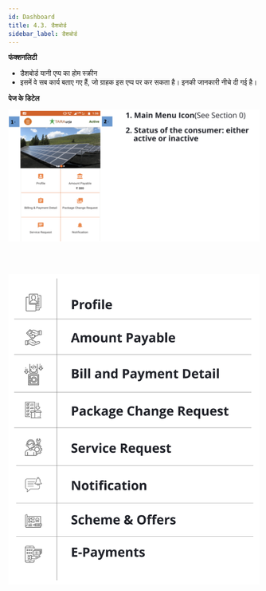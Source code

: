 ```yaml
---
id: Dashboard
title: 4.3. डैशबोर्ड
sidebar_label: डैशबोर्ड
---
```


**फंक्शनलिटी**
* डैशबोर्ड यानी एप्प का होम स्क्रीन
* इसमें वे सब कार्य बताए गए हैं, जो ग्राहक इस एप्प पर कर सकता है। इनकी जानकारी नीचे दी गई है।

**पेज के डिटेल**

![Dashboard](./assets/4.8.2_Dashboard.svg)

<br/><br/>

![Dashboard](./assets/4.8_Dashboard.svg)



